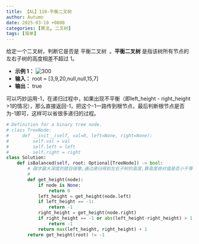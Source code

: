```yaml
---
title: 【AL】110-平衡二叉树
author: Autumn
date: 2025-03-10 +0800
categories: [算法, 二叉树]
tags: [简单]
---
```



给定一个二叉树，判断它是否是 平衡二叉树  。**平衡二叉树** 是指该树所有节点的左右子树的高度相差不超过 1。
- **示例 1：**
![300](https://assets.leetcode.com/uploads/2020/10/06/balance_1.jpg)
- **输入：** root = [3,9,20,null,null,15,7]
- **输出：** true

可以巧妙运用-1，在递归过程中，如果出现不平衡（即left_height - right_height >1的情况），那么直接返回-1，把这个-1一路传到根节点，最后判断根节点是否为-1即可，这样可以省很多递归的过程。

```python
# Definition for a binary tree node.
# class TreeNode:
#     def __init__(self, val=0, left=None, right=None):
#         self.val = val
#         self.left = left
#         self.right = right
class Solution:
    def isBalanced(self, root: Optional[TreeNode]) -> bool:
        # 跟求最大深度的题目很像,通过递归得到左右子树的高度,算高度绝对值是否小于等于1即可
        # 
        def get_height(node):
            if node is None:
                return 0
            left_height = get_height(node.left)
            if left_height == -1:
                return -1
            right_height = get_height(node.right)
            if right_height == -1 or abs(left_height-right_height) > 1: # 如果不平衡就直接传-1
                return -1
            return max(left_height, right_height) + 1
        return get_height(root) != -1
```
